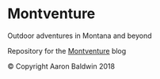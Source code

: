 # Montventure
Outdoor adventures in Montana and beyond

Repository for the [Montventure](https://aaron.github.io/montventure/) blog


&copy; Copyright Aaron Baldwin 2018

